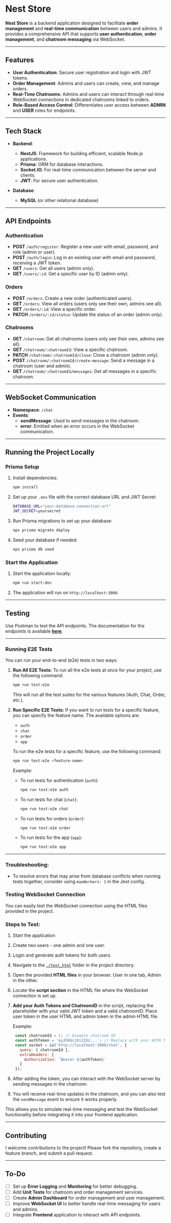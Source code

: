 # **Nest Store**

**Nest Store** is a backend application designed to facilitate **order management** and **real-time communication** between users and admins. It provides a comprehensive API that supports **user authentication**, **order management**, and **chatroom messaging** via WebSocket.

---

## **Features**

- **User Authentication**: Secure user registration and login with JWT tokens.
- **Order Management**: Admins and users can create, view, and manage orders.
- **Real-Time Chatrooms**: Admins and users can interact through real-time WebSocket connections in dedicated chatrooms linked to orders.
- **Role-Based Access Control**: Differentiates user access between **ADMIN** and **USER** roles for endpoints.

---

## **Tech Stack**

- **Backend**:  
  - **NestJS**: Framework for building efficient, scalable Node.js applications.
  - **Prisma**: ORM for database interactions.
  - **Socket.IO**: For real-time communication between the server and clients.
  - **JWT**: For secure user authentication.

- **Database**:  
  - **MySQL** (or other relational database)

---

## **API Endpoints**

### **Authentication**
- **POST** `/auth/register`: Register a new user with email, password, and role (admin or user).
- **POST** `/auth/login`: Log in an existing user with email and password, receiving a JWT token.
- **GET** `/users`: Get all users (admin only).
- **GET** `/users/:id`: Get a specific user by ID (admin only).

### **Orders**
- **POST** `/orders`: Create a new order (authenticated users).
- **GET** `/orders`: View all orders (users only see their own, admins see all).
- **GET** `/orders/:id`: View a specific order.
- **PATCH** `/orders/:id/status`: Update the status of an order (admin only).

### **Chatrooms**
- **GET** `/chatroom`: Get all chatrooms (users only see their own, admins see all).
- **GET** `/chatroom/:chatroomId`: View a specific chatroom.
- **PATCH** `/chatroom/:chatroomId/close`: Close a chatroom (admin only).
- **POST** `/chatroom/:chatroomId/create-message`: Send a message in a chatroom (user and admin).
- **GET** `/chatroom/:chatroomId/messages`: Get all messages in a specific chatroom.

---

## **WebSocket Communication**

- **Namespace**: `/chat`
- **Events**:
  - **sendMessage**: Used to send messages in the chatroom.
  - **error**: Emitted when an error occurs in the WebSocket communication.

---

## **Running the Project Locally**

### **Prisma Setup**
1. Install dependencies:
   ```bash
   npm install
   ```

2. Set up your `.env` file with the correct database URL and JWT Secret:
   ```bash
   DATABASE_URL="your-database-connection-url"
   JWT_SECRET=yoursecret
   ```

3. Run Prisma migrations to set up your database:
   ```bash
   npx prisma migrate deploy
   ```

4. Seed your database if needed:
   ```bash
   npx prisma db seed
   ```

### **Start the Application**
1. Start the application locally:
   ```bash
   npm run start:dev
   ```

2. The application will run on `http://localhost:3000`.

---

## **Testing**

Use Postman to test the API endpoints. The documentation for the endpoints is available **[here]([insert-link-to-postman-collection](https://documenter.getpostman.com/view/37830700/2sAYJ7geRy))**.

---

### Running E2E Tests

You can run your end-to-end (e2e) tests in two ways:

1. **Run All E2E Tests:**
   To run all the e2e tests at once for your project, use the following command:

   ```bash
   npm run test:e2e
   ```

   This will run all the test suites for the various features (Auth, Chat, Order, etc.).

2. **Run Specific E2E Tests:**
   If you want to run tests for a specific feature, you can specify the feature name. The available options are:
   
   - `auth`
   - `chat`
   - `order`
   - `app`

   To run the e2e tests for a specific feature, use the following command:

   ```bash
   npm run test:e2e <feature-name>
   ```

   Example:

   - To run tests for authentication (`auth`):

     ```bash
     npm run test:e2e auth
     ```

   - To run tests for chat (`chat`):

     ```bash
     npm run test:e2e chat
     ```

   - To run tests for orders (`order`):

     ```bash
     npm run test:e2e order
     ```

   - To run tests for the app (`app`):

     ```bash
     npm run test:e2e app
     ```

---

### Troubleshooting:
- To resolve errors that may arise from database conflicts when running tests together, consider using `maxWorkers: 1` in the Jest config.

### **Testing WebSocket Connection**

You can easily test the WebSocket connection using the HTML files provided in the project.

### **Steps to Test:**

1. Start the application
2. Create two users - one admin and one user.
3. Login and generate auth tokens for both users.
4. Navigate to the [`./test_html`](./test_html/) folder in the project directory.
5. Open the provided **HTML files** in your browser. User in one tab, Admin in the other.
6. Locate the **script section** in the HTML file where the WebSocket connection is set up.
7. **Add your Auth Tokens and ChatroomID** in the script, replacing the placeholder with your valid JWT token and a valid chatroomID. Place user token in the user HTML and admin token in the admin HTML file.
   
   Example:
   ```javascript
    const chatroomId = 1; // Example chatroom ID
    const authToken = 'eyJhbGciOiJIUz...'; // Replace with your AUTH token
    const socket = io('http://localhost:3000/chat', {
      query: { chatroomId },
      extraHeaders: {
        Authorization: `Bearer ${authToken}`
      }
    });
   ```

8. After adding the token, you can interact with the WebSocket server by sending messages in the chatroom.
9. You will receive real-time updates in the chatroom, and you can also test the `sendMessage` event to ensure it works properly.

This allows you to simulate real-time messaging and test the WebSocket functionality before integrating it into your frontend application.

---

## **Contributing**

I welcome contributions to the project!
Please fork the repository, create a feature branch, and submit a pull request.

---

## **To-Do**

- [ ] Set up **Error Logging** and **Monitoring** for better debugging.
- [ ] Add **Unit Tests** for chatroom and order management services.
- [ ] Create **Admin Dashboard** for order management and user management.
- [ ] Improve **WebSocket UI** to better handle real-time messaging for users and admins.
- [ ] Integrate **Frontend** application to interact with API endpoints.